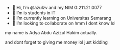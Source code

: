 - 👋 Hi, I’m @azulzv and my NIM G.211.21.0077
- 👀 I’m is students in IT
- 🌱 I’m currently learning on Universitas Semarang
- 💞️ I’m looking to collaborate on hmm I dont know lol

my name is Adya Abdu Azizul Hakim actually.

and dont forget to giving me money lol just kidding

<!---
azulzv/azulzv is a ✨ special ✨ repository because its `README.md` (this file) appears on your GitHub profile.
You can click the Preview link to take a look at your changes.
--->
